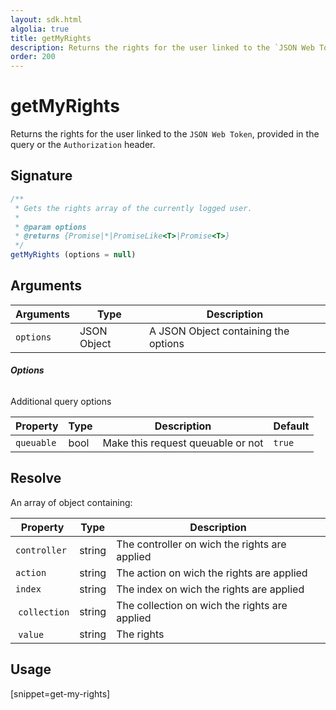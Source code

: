 ```yaml
---
layout: sdk.html
algolia: true
title: getMyRights
description: Returns the rights for the user linked to the `JSON Web Token`.
order: 200
---
```


# getMyRights

Returns the rights for the user linked to the `JSON Web Token`, provided in the query or the `Authorization` header.

## Signature

```javascript
/**
 * Gets the rights array of the currently logged user.
 * 
 * @param options
 * @returns {Promise|*|PromiseLike<T>|Promise<T>}
 */
getMyRights (options = null)
```

## Arguments

| Arguments    | Type    | Description
|--------------|---------|-------------
| `options` | JSON Object | A JSON Object containing the options

###### **Options**

Additional query options

| Property     | Type    | Description                       | Default
| ---------- | ------- | --------------------------------- | -------
| `queuable` | bool | Make this request queuable or not | `true`

## Resolve

An array of object containing:

| Property     | Type    | Description                      
| ---------- | ------- | ---------------------------------
| `controller` | string | The controller on wich the rights are applied |
| `action` | string | The action on wich the rights are applied |
| `index` | string | The index on wich the rights are applied |
| `collection` | string | The collection on wich the rights are applied |
| `value` | string | The rights |

## Usage

[snippet=get-my-rights]
